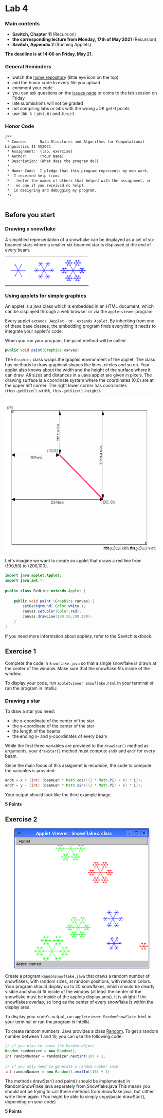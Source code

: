 # Lab 4

### Main contents
- **Savitch, Chapter 11** (Recursion)
- **the corresponding lecture from Monday, 17th of May 2021** (Recursion)
- **Savitch, Appendix 2** (Running Applets)

**The deadline is at 14:00 on Friday, May 21.**

### General Reminders
- watch the [home repository](https://github.com/ISCL-Java2-SS2021/home) (little eye icon on the top)
- add the honor code to every file you upload
- comment your code
- you can ask questions on the [issues page](https://github.com/ISCL-Java2-SS2021/home/issues) or come to the lab session on Friday
- late submissions will not be graded
- not compiling labs or labs with the wrong JDK get 0 points
- use `JDK 8 (jdk1.8)` and `JUnit3`

### Honor Code
```
/**
 * Course:      Data Structures and Algorithms for Computational Linguistics II SS2021
 * Assignment:  (lab, exercise)
 * Author:      (Your Name)
 * Description: (What does the program do?)
 *
 * Honor Code:  I pledge that this program represents my own work.
 *  I received help from:
 *   (enter the names of others that helped with the assignment, or
 *   no one if you received no help)
 *  in designing and debugging my program.
 */
 
```

## Before you start

### Drawing a snowflake
A simplified representation of a snowflake can be displayed as a set of six-beamed 
stars where a smaller six-beamed star is displayed at the end of every beam.

<table><tr>
<td border="0"><img src="img/flake1.gif" width="71" height="73" border="0"></td>
<td border="0"><img src="img/flake2.gif" width="71" height="73" border="0"></td>
<td border="0"><img src="img/flake3.gif" width="90" height="85" border="0"></td>
</tr></table>

### Using applets for simple graphics
An applet is a java class which is embedded in an HTML document, which can be displayed 
through a web browser or via the `appletviewer` program.

Every applet `extends JApplet` - or - `extends Applet`. By inheriting from one of 
these 
base classes, the embedding program finds everything it needs to integrate your 
applet's code.

When you run your program, the paint method will be called:

~~~java
public void paint(Graphics canvas)
~~~

The `Graphics` class wraps the graphic environment of the applet. The class has methods to draw graphical shapes like lines, circles and so on. Your applet also knows about the width and the height of the surface where it can draw. All sizes and distances in a 
Java applet are given in pixels. The drawing surface is a coordinate system where the 
coordinates (0,0) are at the upper left corner. The right lower corner has coordinates 
(`this.getSize().width`, `this.getSize().height`).

<img src="img/line-coordinate.gif" width="771" height="511" border="0" alt="Line example">

Let's imagine we want to create an applet that draws a red line from (100,50) to (200,100).

~~~java
import java.applet.Applet;
import java.awt.*;

public class RedLine extends Applet {

    public void paint (Graphics canvas) {
        setBackground( Color.white );
        canvas.setColor(Color.red);
        canvas.drawLine(100,50,200,100);
    }
}
~~~

If you need more information about applets, refer to the Savitch textbook.

## Exercise 1
Complete the code in `Snowflake.java` so that a single snowflake is drawn at the center 
of the window. Make sure that the snowflake fits inside of the window.

To display your code, run `appletviewer Snowflake.html` in your terminal or 
run the program in IntelliJ.

### Drawing a star
To draw a star you need:
- the x-coordinate of the center of the star
- the y-coordinate of the center of the star
- the length of the beams
- the ending x- and y-coordinates of every beam

While the first three variables are provided to the `drawStar()` method as arguments, 
your `drawStar()` method must compute `endX` and `endY` for every beam.

Since the main focus of this assignemt is recursion, the code to compute the variables 
is provided:

~~~java
endX = x + (int) (beamLen * Math.cos(((2 * Math.PI) / 6) * i));	
endY = y - (int) (beamLen * Math.sin(((2 * Math.PI) / 6) * i));
~~~

Your output should look like the third example image.

**5 Points**

## Exercise 2

<img src="img/snowflake2.png" width="444" height="460" border="0" hspace="30" alt="">

Create a program `RandomSnowflake.java` that draws a random number of snowflakes, with 
random sizes, at random positions, with random colors. Your program should display up 
to 20 snowflakes, which should be clearly 
visible and should fit inside of the window (at least the center of the snowflake must 
be inside of the applets display area). It is alright if the snowflakes overlap, so long as the center
of every snowflake is within the display area.

To display your code's output,  run `appletviewer RandomSnowflake.html` in your 
terminal or run the program in IntelliJ.

To create random numbers, Java provides a class 
[Random](https://docs.oracle.com/javase/8/docs/api/java/util/Random.html). To get a 
random number between 1 and 10, you can use the following code:

~~~java
// if you plan to reuse the Random object
Random randomizer = new Random();
int randomNumber = randomizer.nextInt(10) + 1;

// if you only need to generate a random number once
int randomNumber = new Random().nextInt(10) + 1;
~~~

The methods drawStar() and paint() should be implemented in RandomSnowFlake.java separately from Snowflake.java
This means you should not be trying to call these methods from Snowflake.java, but rather write them again. 
(You might be able to simply copy/paste drawStar(), depending on your code)

**5 Points**
